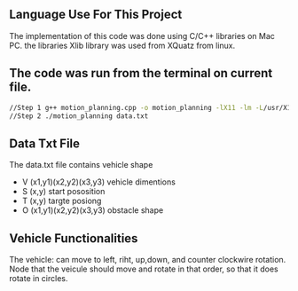 ## Language Use For This Project
The implementation of this code was done using C/C++ libraries on Mac PC.
the libraries Xlib library was used from XQuatz from linux.
## The code was run from the terminal on current file.
```bash
//Step 1 g++ motion_planning.cpp -o motion_planning -lX11 -lm -L/usr/X11R6/lib
//Step 2 ./motion_planning data.txt
```
## Data Txt File
The data.txt file contains vehicle shape 
- V (x1,y1)(x2,y2)(x3,y3) vehicle dimentions
- S (x,y) start pososition 
- T (x,y) targte posiong 
- O (x1,y1)(x2,y2)(x3,y3) obstacle shape
## Vehicle Functionalities
The vehicle: can move to left, riht, up,down, and counter clockwire rotation.
Node that the veicule should move and rotate in that order, so that it does rotate in circles.
